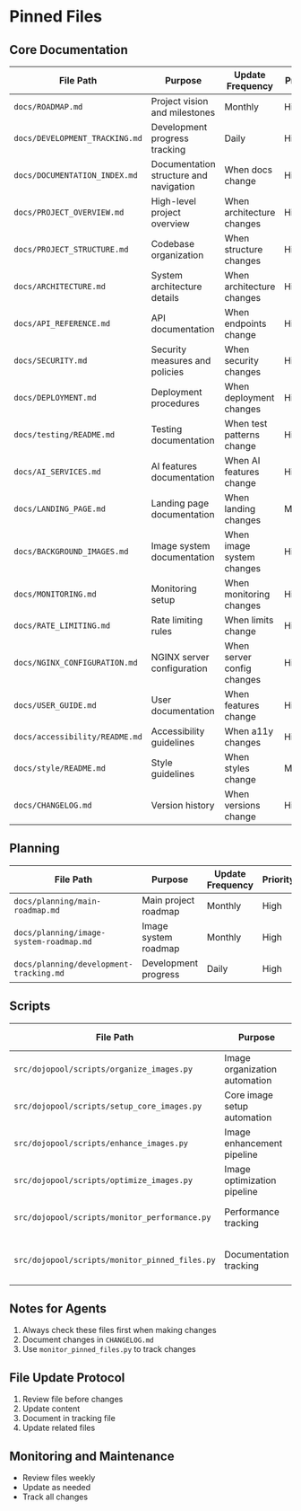 # Pinned Files

## Core Documentation
| File Path | Purpose | Update Frequency | Priority |
|-----------|---------|-----------------|-----------|
| `docs/ROADMAP.md` | Project vision and milestones | Monthly | High |
| `docs/DEVELOPMENT_TRACKING.md` | Development progress tracking | Daily | High |
| `docs/DOCUMENTATION_INDEX.md` | Documentation structure and navigation | When docs change | High |
| `docs/PROJECT_OVERVIEW.md` | High-level project overview | When architecture changes | High |
| `docs/PROJECT_STRUCTURE.md` | Codebase organization | When structure changes | High |
| `docs/ARCHITECTURE.md` | System architecture details | When architecture changes | High |
| `docs/API_REFERENCE.md` | API documentation | When endpoints change | High |
| `docs/SECURITY.md` | Security measures and policies | When security changes | High |
| `docs/DEPLOYMENT.md` | Deployment procedures | When deployment changes | High |
| `docs/testing/README.md` | Testing documentation | When test patterns change | High |
| `docs/AI_SERVICES.md` | AI features documentation | When AI features change | High |
| `docs/LANDING_PAGE.md` | Landing page documentation | When landing changes | Medium |
| `docs/BACKGROUND_IMAGES.md` | Image system documentation | When image system changes | High |
| `docs/MONITORING.md` | Monitoring setup | When monitoring changes | High |
| `docs/RATE_LIMITING.md` | Rate limiting rules | When limits change | High |
| `docs/NGINX_CONFIGURATION.md` | NGINX server configuration | When server config changes | High |
| `docs/USER_GUIDE.md` | User documentation | When features change | High |
| `docs/accessibility/README.md` | Accessibility guidelines | When a11y changes | High |
| `docs/style/README.md` | Style guidelines | When styles change | Medium |
| `docs/CHANGELOG.md` | Version history | When versions change | High |

## Planning
| File Path | Purpose | Update Frequency | Priority |
|-----------|---------|-----------------|-----------|
| `docs/planning/main-roadmap.md` | Main project roadmap | Monthly | High |
| `docs/planning/image-system-roadmap.md` | Image system roadmap | Monthly | High |
| `docs/planning/development-tracking.md` | Development progress | Daily | High |

## Scripts
| File Path | Purpose | Update Frequency | Priority |
|-----------|---------|-----------------|-----------|
| `src/dojopool/scripts/organize_images.py` | Image organization automation | When logic changes | High |
| `src/dojopool/scripts/setup_core_images.py` | Core image setup automation | When core images change | High |
| `src/dojopool/scripts/enhance_images.py` | Image enhancement pipeline | When logic changes | High |
| `src/dojopool/scripts/optimize_images.py` | Image optimization pipeline | When logic changes | High |
| `src/dojopool/scripts/monitor_performance.py` | Performance tracking | When metrics change | High |
| `src/dojopool/scripts/monitor_pinned_files.py` | Documentation tracking | When tracking rules change | High |

## Notes for Agents
1. Always check these files first when making changes
2. Document changes in `CHANGELOG.md`
3. Use `monitor_pinned_files.py` to track changes

## File Update Protocol
1. Review file before changes
2. Update content
3. Document in tracking file
4. Update related files

## Monitoring and Maintenance
- Review files weekly
- Update as needed
- Track all changes 